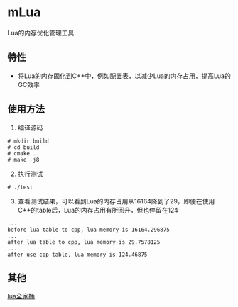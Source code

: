 # mLua
Lua的内存优化管理工具

## 特性
* 将Lua的内存固化到C++中，例如配置表，以减少Lua的内存占用，提高Lua的GC效率

## 使用方法
1. 编译源码
```shell
# mkdir build
# cd build
# cmake ..
# make -j8
```
2. 执行测试
```shell
# ./test
```
3. 查看测试结果，可以看到Lua的内存占用从16164降到了29，即便在使用C++的table后，Lua的内存占用有所回升，但也停留在124
```shell
...
before lua table to cpp, lua memory is 16164.296875
...
after lua table to cpp, lua memory is 29.7578125
...
after use cpp table, lua memory is 124.46875
```

## 其他
[lua全家桶](https://github.com/esrrhs/lua-family-bucket)
